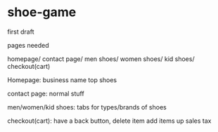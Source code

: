 # shoe-game
first draft


pages needed

homepage/
contact page/
men shoes/
women shoes/
kid shoes/
checkout(cart)



Homepage:
 business name
 top shoes
 
 
 contact page:
 normal stuff
 
 
 men/women/kid shoes:
 tabs for types/brands of shoes
 
 
 checkout(cart):
 have a back button, 
 delete item
 add items up
 sales tax
 
